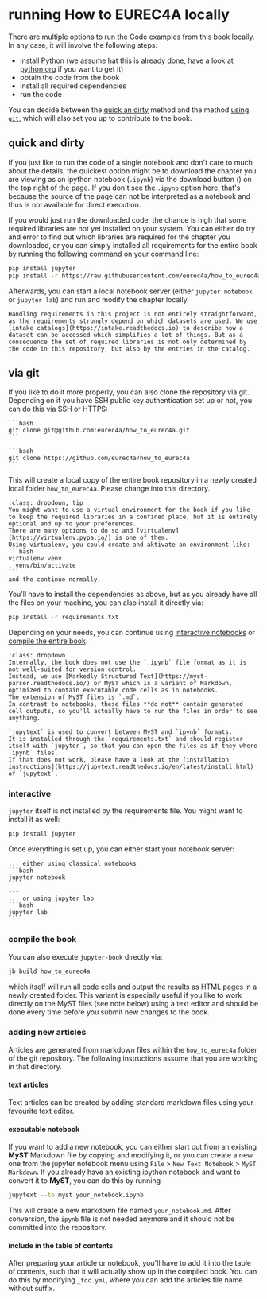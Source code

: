 # running How to EUREC4A locally

There are multiple options to run the Code examples from this book locally.
In any case, it will involve the following steps:
* install Python (we assume hat this is already done, have a look at [python.org](https://python.org) if you want to get it)
* obtain the code from the book
* install all required dependencies
* run the code

You can decide between the [quick an dirty](#quick-and-dirty) method and the method [using `git`](#via-git), which will also set you up to contribute to the book.

## quick and dirty
If you just like to run the code of a single notebook and don't care to much about the details, the quickest option might be to download the chapter you are viewing as an ipython notebook (`.ipynb`) via the download button (<i class="fas fa-download"></i>) on the top right of the page. If you don't see the `.ipynb` option here, that's because the source of the page can not be interpreted as a notebook and thus is not available for direct execution.

If you would just run the downloaded code, the chance is high that some required libraries are not yet installed on your system. You can either do try and error to find out which libraries are required for the chapter you downloaded, or you can simply installed all requirements for the entire book by running the following command on your command line:
```bash
pip install jupyter
pip install -r https://raw.githubusercontent.com/eurec4a/how_to_eurec4a/master/requirements.txt
```

Afterwards, you can start a local notebook server (either `jupyter notebook` or `jupyter lab`) and run and modify the chapter locally.

```{note}
Handling requirements in this project is not entirely straightforward, as the requirements strongly depend on which datasets are used. We use [intake catalogs](https://intake.readthedocs.io) to describe how a dataset can be accessed which simplifies a lot of things. But as a consequence the set of required libraries is not only determined by the code in this repository, but also by the entries in the catalog.
```

## via git

If you like to do it more properly, you can also clone the repository via git. Depending on if you have SSH public key authentication set up or not, you can do this via SSH or HTTPS:

````{tabbed} SSH
```bash
git clone git@github.com:eurec4a/how_to_eurec4a.git
```
````

````{tabbed} HTTPS
```bash
git clone https://github.com/eurec4a/how_to_eurec4a
```
````

This will create a local copy of the entire book repository in a newly created local folder `how_to_eurec4a`.
Please change into this directory.

````{admonition} Maybe use a virtual environment
:class: dropdown, tip
You might want to use a virtual environment for the book if you like to keep the required libraries in a confined place, but it is entirely optional and up to your preferences.
There are many options to do so and [virtualenv](https://virtualenv.pypa.io/) is one of them.
Using virtualenv, you could create and aktivate an environment like:
```bash
virtualenv venv
. venv/bin/activate
```
and the continue normally.
````
You'll have to install the dependencies as above, but as you already have all the files on your machine, you can also install it directly via:

```bash
pip install -r requirements.txt
```

Depending on your needs, you can continue using [interactive notebooks](#interactive) or [compile the entire book](#compile-the-book).

```{admonition} About MyST notebooks.
:class: dropdown
Internally, the book does not use the `.ipynb` file format as it is not well-suited for version control.
Instead, we use [Markedly Structured Text](https://myst-parser.readthedocs.io/) or MyST which is a variant of Markdown, optimized to contain executable code cells as in notebooks.
The extension of MyST files is `.md`.
In contrast to notebooks, these files **do not** contain generated cell outputs, so you'll actually have to run the files in order to see anything.

`jupytext` is used to convert between MyST and `ipynb` formats.
It is installed through the `requirements.txt` and should register itself with `jupyter`, so that you can open the files as if they where `ipynb` files.
If that does not work, please have a look at the [installation instructions](https://jupytext.readthedocs.io/en/latest/install.html) of `jupytext`.
```

### interactive
`jupyter` itself is not installed by the requirements file. You might want to install it as well:

```bash
pip install jupyter
```

Once everything is set up, you can either start your notebook server:
````{panels}
... either using classical notebooks
```bash
jupyter notebook
```
---
... or using jupyter lab
```bash
jupyter lab
```
````

### compile the book
You can also execute `jupyter-book` directly via:
```bash
jb build how_to_eurec4a
```
which itself will run all code cells and output the results as HTML pages in a newly created folder.
This variant is especially useful if you like to work directly on the MyST files (see note below) using a text editor and should be done every time before you submit new changes to the book.

### adding new articles
Articles are generated from markdown files within the `how_to_eurec4a` folder of the git repository.
The following instructions assume that you are working in that directory.

#### text articles
Text articles can be created by adding standard markdown files using your favourite text editor.

#### executable notebook
If you want to add a new notebook, you can either start out from an existing **MyST** Markdown file by copying and modifying it, or you can create a new one from the jupyter notebook menu using `File` > `New Text Notebook` > `MyST Markdown`.
If you already have an existing ipython notebook and want to convert it to **MyST**, you can do this by running
```bash
jupytext --to myst your_notebook.ipynb
```
This will create a new markdown file named `your_notebook.md`.
After conversion, the `ipynb` file is not needed anymore and it should not be committed into the repository.

#### include in the table of contents
After preparing your article or notebook, you'll have to add it into the table of contents, such that it will actually show up in the compiled book.
You can do this by modifying `_toc.yml`, where you can add the articles file name without suffix.
